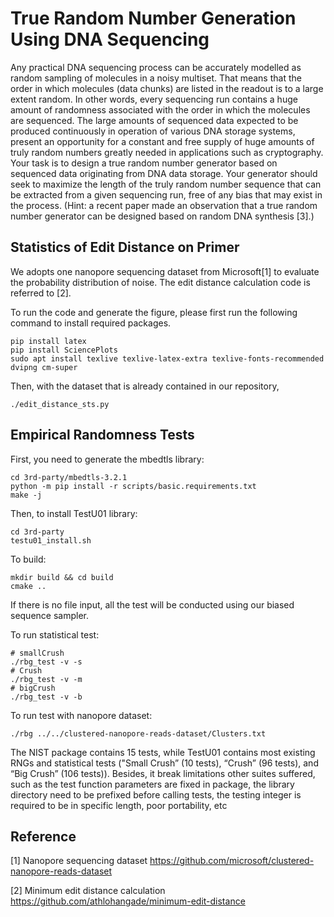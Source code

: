 # True Random Number Generation Using DNA Sequencing

Any practical DNA sequencing process can be accurately modelled as random sampling of molecules in a noisy multiset. That means that the order in which molecules (data chunks) are listed in the readout is to a large extent random. In other words, every sequencing run contains a huge amount of randomness associated with the order in which the molecules are sequenced. The large amounts of sequenced data expected to be produced continuously in operation of various DNA storage systems, present an opportunity for a constant and free supply of huge amounts of truly random numbers greatly needed in applications such as cryptography. Your task is to design a true random number generator based on sequenced data originating from DNA data storage. Your generator should seek to maximize the length of the truly random number sequence that can be extracted from a given sequencing run, free of any bias that may exist in the process. (Hint: a recent paper made an observation that a true random number generator can be designed based on random DNA synthesis [3].)


## Statistics of Edit Distance on Primer

We adopts one nanopore sequencing dataset from Microsoft[1] to evaluate the probability distribution of noise. The edit distance calculation code is referred to [2].

To run the code and generate the figure, please first run the following command to install required packages.
```
pip install latex
pip install SciencePlots
sudo apt install texlive texlive-latex-extra texlive-fonts-recommended dvipng cm-super
```
Then, with the dataset that is already contained in our repository,

```
./edit_distance_sts.py
``` 



## Empirical Randomness Tests

First, you need to generate the mbedtls library:
```
cd 3rd-party/mbedtls-3.2.1
python -m pip install -r scripts/basic.requirements.txt
make -j 
```

Then, to install TestU01 library: 
```
cd 3rd-party
testu01_install.sh
```

To build:

```
mkdir build && cd build
cmake ..

```


If there is no file input, all the test will be conducted using our biased sequence sampler.

To run statistical test:


```
# smallCrush
./rbg_test -v -s
# Crush
./rbg_test -v -m
# bigCrush
./rbg_test -v -b
```



To run test with nanopore dataset:

```
./rbg ../../clustered-nanopore-reads-dataset/Clusters.txt
```





The NIST package contains 15 tests, while TestU01 contains most existing RNGs and statistical tests ("Small Crush” (10 tests), “Crush” (96 tests), and “Big Crush” (106 tests)). Besides, it break limitations other suites suffered, such as the test function parameters are fixed in package, the library directory need to be prefixed before calling tests, the testing integer is required to be in specific length, poor portability, etc


## Reference
[1] Nanopore sequencing dataset https://github.com/microsoft/clustered-nanopore-reads-dataset

[2] Minimum edit distance calculation https://github.com/athlohangade/minimum-edit-distance
